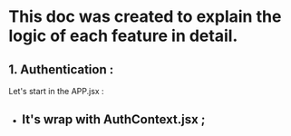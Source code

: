 # This doc was created to explain the logic of each feature in detail.

## 1. Authentication :
Let's start in the APP.jsx :
- It's wrap with AuthContext.jsx ;
    - 